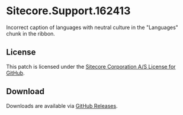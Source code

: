 # Sitecore.Support.162413
Incorrect caption of languages with neutral culture in the &quot;Languages&quot; chunk&#160;in the ribbon.

## License  
This patch is licensed under the [Sitecore Corporation A/S License for GitHub](https://github.com/sitecoresupport/Sitecore.Support.162413/blob/master/LICENSE).  

## Download  
Downloads are available via [GitHub Releases](https://github.com/sitecoresupport/Sitecore.Support.162413/releases).  
